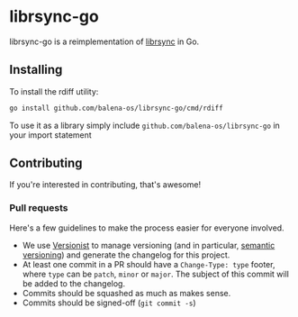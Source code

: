 # librsync-go

librsync-go is a reimplementation of [librsync](https://github.com/librsync/librsync) in Go.

## Installing

To install the rdiff utility:

```sh
go install github.com/balena-os/librsync-go/cmd/rdiff
```

To use it as a library simply include `github.com/balena-os/librsync-go` in your import statement

## Contributing

If you're interested in contributing, that's awesome!

### Pull requests

Here's a few guidelines to make the process easier for everyone involved.

- We use [Versionist](https://github.com/product-os/versionist) to manage
  versioning (and in particular, [semantic versioning](https://semver.org)) and
  generate the changelog for this project.
- At least one commit in a PR should have a `Change-Type: type` footer, where
  `type` can be `patch`, `minor` or `major`. The subject of this commit will be
  added to the changelog.
- Commits should be squashed as much as makes sense.
- Commits should be signed-off (`git commit -s`)
